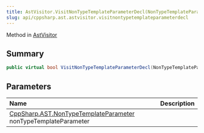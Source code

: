 ```yaml
---
title: AstVisitor.VisitNonTypeTemplateParameterDecl(NonTypeTemplateParameter)
slug: api/cppsharp.ast.astvisitor.visitnontypetemplateparameterdecl
---
```

Method in [AstVisitor](/api/cppsharp/ast/astvisitor)

## Summary



```csharp
public virtual bool VisitNonTypeTemplateParameterDecl(NonTypeTemplateParameter nonTypeTemplateParameter)
```

## Parameters

|Name|Description|
|:---|:---|
|[CppSharp.AST.NonTypeTemplateParameter](/api/cppsharp/ast/nontypetemplateparameter) nonTypeTemplateParameter||

